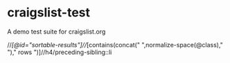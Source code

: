 # craigslist-test
A demo test suite for craigslist.org


//*[@id="sortable-results"]//*[contains(concat(" ",normalize-space(@class)," ")," rows ")]//h4/preceding-sibling::li